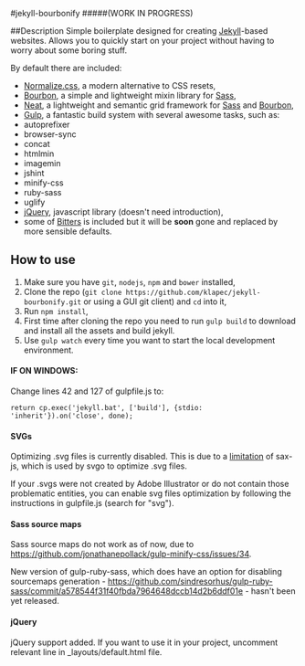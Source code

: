 #jekyll-bourbonify
#####(WORK IN PROGRESS)

##Description
Simple boilerplate designed for creating [Jekyll](http://jekyllrb.com)-based websites. Allows you to quickly start on your project without having to worry about some boring stuff.

By default there are included:
- [Normalize.css](http://necolas.github.io/normalize.css/), a modern alternative to CSS resets,
- [Bourbon](http://bourbon.io), a simple and lightweight mixin library for [Sass](http://sass-lang.com),
- [Neat](http://neat.bourbon.io), a lightweight and semantic grid framework for [Sass](http://sass-lang.com) and [Bourbon](http://bourbon.io),
- [Gulp](http://gulpjs.com), a fantastic build system with several awesome tasks, such as:
 - autoprefixer
 - browser-sync
 - concat
 - htmlmin
 - imagemin
 - jshint
 - minify-css
 - ruby-sass
 - uglify
- [jQuery](http://jquery.com), javascript library (doesn't need introduction),
- some of [Bitters](http://bitters.bourbon.io) is included but it will be **soon** gone and replaced by more sensible defaults. 

## How to use
1. Make sure you have ``git``, ``nodejs``, ``npm`` and ``bower`` installed,
2. Clone the repo (``git clone https://github.com/klapec/jekyll-bourbonify.git`` or using a GUI git client) and ``cd`` into it,
3. Run ``npm install``,
4. First time after cloning the repo you need to run ``gulp build`` to download and install all the assets and build jekyll.
5. Use ``gulp watch`` every time you want to start the local development environment.

#### IF ON WINDOWS:
Change lines 42 and 127 of gulpfile.js to:

``return cp.exec('jekyll.bat', ['build'], {stdio: 'inherit'}).on('close', done);``

#### SVGs
Optimizing .svg files is currently disabled. This is due to a [limitation](https://github.com/svg/svgo/issues/225) of sax-js, which is used by svgo to optimize .svg files.

If your .svgs were not created by Adobe Illustrator or do not contain those problematic entities, you can enable svg files optimization by following the instructions in gulpfile.js (search for "svg").

#### Sass source maps
Sass source maps do not work as of now, due to https://github.com/jonathanepollack/gulp-minify-css/issues/34. 

New version of gulp-ruby-sass, which does have an option for disabling sourcemaps generation - https://github.com/sindresorhus/gulp-ruby-sass/commit/a578544f31f40fbda7964648dccb14d2b6ddf01e - hasn't been yet released.

#### jQuery
jQuery support added. If you want to use it in your project, uncomment relevant line in _layouts/default.html file.

